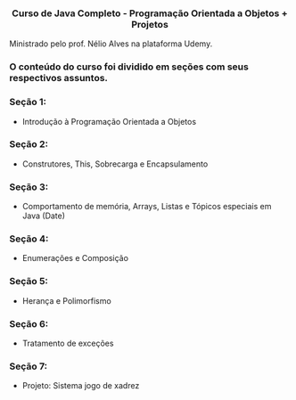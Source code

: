 
<h3 align="center"> Curso de Java Completo - Programação Orientada a Objetos + Projetos </h2>

Ministrado pelo prof. Nélio Alves na plataforma Udemy.

### O conteúdo do curso foi dividido em seções com seus respectivos assuntos.</h4>

### Seção 1:
  - Introdução à Programação Orientada a Objetos

### Seção 2:
  - Construtores, This, Sobrecarga e Encapsulamento

### Seção 3:
  - Comportamento de memória, Arrays, Listas e Tópicos especiais em Java (Date)

### Seção 4:
  - Enumerações e Composição
  
### Seção 5:
  - Herança e Polimorfismo
  
### Seção 6:
  - Tratamento de exceções
  
### Seção 7:
  - Projeto: Sistema jogo de xadrez



